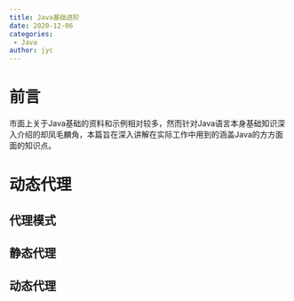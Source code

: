 ```yaml
---
title: Java基础进阶
date: 2020-12-06
categories:
 - Java
author: jyc
---
```


# 前言

市面上关于Java基础的资料和示例相对较多，然而针对Java语言本身基础知识深入介绍的却凤毛麟角，本篇旨在深入讲解在实际工作中用到的涵盖Java的方方面面的知识点。

# 动态代理

## 代理模式

## 静态代理

## 动态代理




